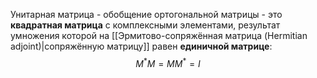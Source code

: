 Унитарная матрица - обобщение ортогональной матрицы - это **квадратная матрица** с комплексными элементами, результат умножения которой на [[Эрмитово-сопряжённая матрица (Hermitian adjoint)|сопряжённую матрицу]] равен **единичной матрице**:$$M^*M=MM^*=I$$